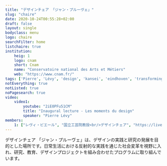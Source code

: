 ```yaml
---
title: "デザインチェア 「ジャン・プルーヴェ」"
slug: "chaire"
date: 2020-10-24T00:55:28+02:00
draft: false
layout: single
bodyclass: menu
logo: chaire
searchFilter: home
listchaire: true
institution:
    heig: 1
    logo: cnam
    short: Cnam
    name: "Conservatoire national des Arts et Métiers"
    web: "https://www.cnam.fr/"
tags: ['Pierre', 'Lévy', 'design', 'kansei', 'eindhoven', 'transforming_practices']
notEverything: true
notListed: true
noPagesearch: true
video:
    video1:
        youtube: "2iE0PFu51CM"
        title: "Inaugural lecture - Les moments du design"
        speaker: "Pierre Lévy"
members:
    1: ["レヴィ・ピエール", "国立工芸院教授<br/>デザインチェア", "https://live.staticflickr.com/65535/51393282608_d943089e8d.jpg", "/"]
---
```

デザインチェア 「ジャン・プルーヴェ」は、デザインの実践と研究の発展を目的とした場所です。日常生活における反射的な実践を通じた社会変革を視野に入れ、研究、教育、デザインプロジェクトを組み合わせたプログラムに取り組んでいます。